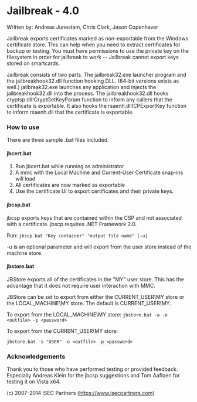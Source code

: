 # Jailbreak - 4.0
Written by: Andreas Junestam, Chris Clark, Jason Copenhaver

Jailbreak exports certificates marked as non-exportable from the Windows 
certificate store.  This can help when you need to extract certificates 
for backup or testing. You must have permissions to use the private key on the 
filesystem in order for jailbreak to work -- Jailbreak cannot export keys stored
on smartcards.

Jailbreak consists of two parts. The jailbreak32.exe launcher program and the
jailbreakhook32.dll function hooking DLL. (64-bit versions exists as well.)
jailbreak32.exe launches any application and injects the jailbreakhook32.dll
into the process. The jailbreakhook32.dll hooks cryptsp.dll!CryptGetKeyParam
function to inform any callers that the certificate is exportable. It also
hooks the rsaenh.dll!CPExportKey function to inform rsaenh.dll that
the certificate is exportable.

### How to use

There are three sample .bat files included.

#### jbcert.bat

1. Run jbcert.bat while running as administrator
2. A mmc with the Local Machine and Current-User Certificate snap-ins will load
3. All certificates are now marked as exportable
4. Use the certificate UI to export certificates and their private keys. 


#### jbcsp.bat

jbcsp exports keys that are contained within the CSP and not associated with a certificate.
jbscp requires .NET Framework 2.0.

Run: 
`jbscp.bat "Key container" "output file name" [-u]`

-u is an optional parameter and will export from the user store instead of the 
machine store.

#### jbstore.bat

JBStore exports all of the certificates in the "MY" user store. This has the 
advantage that it does not require user interaction with MMC.

JBStore can be set to export from either the CURRENT_USER\MY store or the 
LOCAL_MACHINE\MY store.  The default is CURRENT_USER\MY.

To export from the LOCAL_MACHINE\MY store:
`jbstore.bat -a -o <outfile> -p <password>`

To export from the CURRENT_USER\MY store:

`jbstore.bat -s "USER" -o <outfile> -p <password>`

### Acknowledgements

Thank you to those who have performed testing or provided feedback. 
Especially Andreas Klein for the jbcsp suggestions and Tom Aafloen for 
testing it on Vista x64.


(c) 2007-2014 iSEC Partners (https://www.isecpartners.com)
